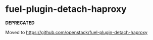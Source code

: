 fuel-plugin-detach-haproxy
==========================

**DEPRECATED**

Moved to https://github.com/openstack/fuel-plugin-detach-haproxy
